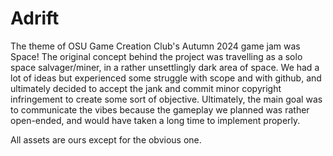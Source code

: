 # Adrift

The theme of OSU Game Creation Club's Autumn 2024 game jam was Space! The original concept behind the project was travelling as a solo space salvager/miner, in a rather unsettlingly dark area of space. 
We had a lot of ideas but experienced some struggle with scope and with github, and ultimately decided to accept the jank and commit minor copyright infringement to create some sort of objective. 
Ultimately, the main goal was to communicate the vibes because the gameplay we planned was rather open-ended, and would have taken a long time to implement properly.

All assets are ours except for the obvious one.
